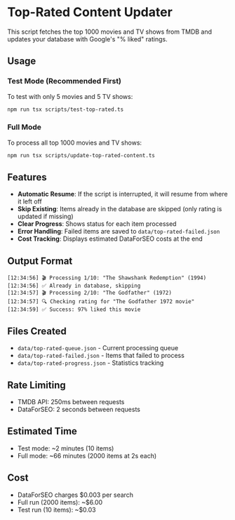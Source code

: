 # Top-Rated Content Updater

This script fetches the top 1000 movies and TV shows from TMDB and updates your database with Google's "% liked" ratings.

## Usage

### Test Mode (Recommended First)
To test with only 5 movies and 5 TV shows:
```bash
npm run tsx scripts/test-top-rated.ts
```

### Full Mode
To process all top 1000 movies and TV shows:
```bash
npm run tsx scripts/update-top-rated-content.ts
```

## Features

- **Automatic Resume**: If the script is interrupted, it will resume from where it left off
- **Skip Existing**: Items already in the database are skipped (only rating is updated if missing)
- **Clear Progress**: Shows status for each item processed
- **Error Handling**: Failed items are saved to `data/top-rated-failed.json`
- **Cost Tracking**: Displays estimated DataForSEO costs at the end

## Output Format

```
[12:34:56] 🎬 Processing 1/10: "The Shawshank Redemption" (1994)
[12:34:56] ✅ Already in database, skipping
[12:34:57] 🎬 Processing 2/10: "The Godfather" (1972)
[12:34:57] 🔍 Checking rating for "The Godfather 1972 movie"
[12:34:59] ✅ Success: 97% liked this movie
```

## Files Created

- `data/top-rated-queue.json` - Current processing queue
- `data/top-rated-failed.json` - Items that failed to process
- `data/top-rated-progress.json` - Statistics tracking

## Rate Limiting

- TMDB API: 250ms between requests
- DataForSEO: 2 seconds between requests

## Estimated Time

- Test mode: ~2 minutes (10 items)
- Full mode: ~66 minutes (2000 items at 2s each)

## Cost

- DataForSEO charges $0.003 per search
- Full run (2000 items): ~$6.00
- Test run (10 items): ~$0.03